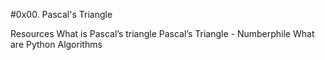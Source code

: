 #0x00. Pascal's Triangle

Resources
What is Pascal’s triangle
Pascal’s Triangle - Numberphile
What are Python Algorithms